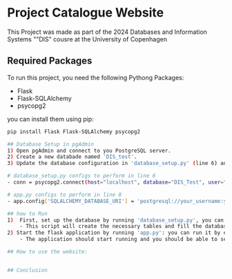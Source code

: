 # Project Catalogue Website

This Project was made as part of the 2024 Databases and Information Systems ""DIS" cousre at the University of Copenhagen

## Required Packages 

To run this project, you need the following Pythong Packages:

- Flask
- Flask-SQLAlchemy
- psycopg2

you can install them using pip:

```bash
pip install Flask Flask-SQLAlchemy psycopg2

## Database Setup in pgAdmin
1) Open pgAdmin and connect to you PostgreSQL server.
2) Create a new databade named 'DIS_test'.
3) Update the database configuration in 'database_setup.py' (line 6) and 'app.py' (line 8) with your PostgreSQL information.  

# database_setup.py configs to perform in line 6
- conn = psycopg2.connect(host="localhost", database="DIS_Test", user="your_username", password="your_password", port=5432)

# app.py configs to perform in line 8
- app.config['SQLALCHEMY_DATABASE_URI'] = 'postgresql://your_username:your_password@localhost/DIS_Test'

## how to Run 
1)  First, set up the database by running 'database_setup.py', you can run it by entering    python database_setup.py
    - This script will create the necessary tables and fill the database with initial data.
2) Start the flask application by running 'app.py': you can run it by entering py app.py
    - The application should start running and you should be able to see it on http://127.0.0.1:5000/

## How to use the website:


## Conclusion